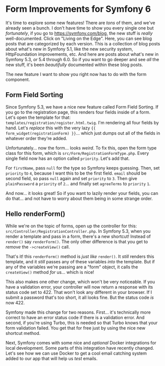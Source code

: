 # Form Improvements for Symfony 6

It's time to explore some new features! There are *tons* of them, and we've already
seen a bunch. I don't have time to show you every single one but *fortunately*, if
you go to https://symfony.com/blog, the new stuff is *really* well-documented. Click
on "Living on the Edge". Here, you can see blog posts that are categorized by each
version. This is a collection of blog posts about what's new in Symfony 5.1, like
the new security system, HttpFoundation improvements, etc. And here are posts about
what's new in Symfony 5.3, *or* 5.4 through 6.0. So if you want to go deeper and
see *all* the new stuff, it's been *beautifully* documented within these blog posts.

The new feature I want to show you right now has to do with the form component.

## Form Field Sorting

Since Symfony 5.3, we have a nice new feature called Form Field Sorting. If you go
to the registration page, this renders four fields inside of a form. Let's open
the template for that: `templates/registration/register.html.twig`. I'm rendering
all four fields by hand. Let's *replace* this with the very lazy
`{{ form_widget(registrationForm) }}`... which just dumps out all of the fields in
whatever order they're added.

Unfortunately... now the form... looks *weird*. To fix this, open the form type
class for this form, which is `src/Form/RegistrationFormType.php`. Every single
field now has an option called `priority`. Let's add that.

For `firstName`, pass `null` for the type so Symfony keeps guessing. Then, set
`priority` to `4`, because I want this to be the first field. `email` should be
second field, so pass `null` again and set `priority` to `3`. Then give
`plainPassword` a `priority` of `2`... and finally set `agreeTerms` to `priority`
`1`.

And now... it looks great! So if you want to lazily render your fields, you can do
that... and not have to worry about them being in some strange order.

## Hello renderForm()

While we're on the topic of forms, open up the controller for this:
`src/Controller/RegistrationController.php`. In Symfony 5.3, when you render a
template and pass in a form, there's a new shortcut! Instead of `render()` say
`renderForm()`. The only other difference is that you get to *remove* the
`->createView()` call.

That's it! this `renderForm()` method is *just like* `render()`. It *still*
renders this template, and it *still* passes any of these variables *into* the
template. But if any of the variables we're passing are a "form" object, it calls
the `createView()` method *for* us... which is nice!

This also makes one other change, which won't be very noticeable. If you have a
validation error, your controller will now return a response with its status code
set to 422. That won't look any different in your browser. If I submit a password
that's too short, it all looks fine. But the status code *is* now 422.

Symfony made this change for two reasons. First... it's technically more correct
to have an error status code if there is a validation error. And second, if you're
using Turbo, this is needed so that Turbo knows that your form validation failed.
You get that for free just by using the nice new shortcut method.

Next, Symfony comes with some nice and *optional* Docker integrations for local
development. Some parts of this integration have recently changed. Let's see how
we can use Docker to get a cool email catching system added to our app that will
help us *test* emails.
